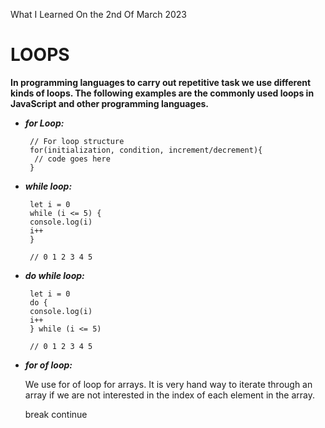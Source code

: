 What I Learned On the 2nd Of March 2023

# LOOPS

<p><b>In programming languages to carry out repetitive task we use different kinds of loops. The following examples are the commonly used loops in JavaScript and other programming languages.</b></p>
<ul>

 <li><i><b>for Loop:</b></i></li>

     // For loop structure
     for(initialization, condition, increment/decrement){
      // code goes here
     }

<li><i><b>while loop:</b></i></li>

     let i = 0
     while (i <= 5) {
     console.log(i)
     i++
     }

     // 0 1 2 3 4 5

<li><i><b>do while loop:</b></i></li>

     let i = 0
     do {
     console.log(i)
     i++
     } while (i <= 5)

     // 0 1 2 3 4 5
<li><i><b>for of loop:</b></i></li>
<p>We use for of loop for arrays. It is very hand way to iterate through an array if we are not interested in the index of each element in the array.</p>
 break
 continue